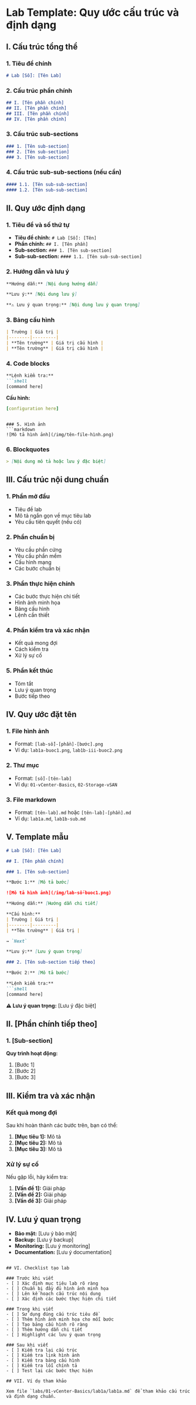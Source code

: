 # Lab Template: Quy ước cấu trúc và định dạng

## I. Cấu trúc tổng thể

### 1. Tiêu đề chính
```markdown
# Lab [Số]: [Tên Lab]
```

### 2. Cấu trúc phần chính
```markdown
## I. [Tên phần chính]
## II. [Tên phần chính]
## III. [Tên phần chính]
## IV. [Tên phần chính]
```

### 3. Cấu trúc sub-sections
```markdown
### 1. [Tên sub-section]
### 2. [Tên sub-section]
### 3. [Tên sub-section]
```

### 4. Cấu trúc sub-sub-sections (nếu cần)
```markdown
#### 1.1. [Tên sub-sub-section]
#### 1.2. [Tên sub-sub-section]
```

## II. Quy ước định dạng

### 1. Tiêu đề và số thứ tự
- **Tiêu đề chính:** `# Lab [Số]: [Tên]`
- **Phần chính:** `## I. [Tên phần]`
- **Sub-section:** `### 1. [Tên sub-section]`
- **Sub-sub-section:** `#### 1.1. [Tên sub-sub-section]`

### 2. Hướng dẫn và lưu ý
```markdown
**Hướng dẫn:** [Nội dung hướng dẫn]

**Lưu ý:** [Nội dung lưu ý]

**⚠️ Lưu ý quan trọng:** [Nội dung lưu ý quan trọng]
```

### 3. Bảng cấu hình
```markdown
| Trường | Giá trị |
|--------|---------|
| **Tên trường** | Giá trị cấu hình |
| **Tên trường** | Giá trị cấu hình |
```

### 4. Code blocks
```markdown
**Lệnh kiểm tra:**
```shell
[command here]
```

**Cấu hình:**
```yaml
[configuration here]
```
```

### 5. Hình ảnh
```markdown
![Mô tả hình ảnh](/img/tên-file-hình.png)
```

### 6. Blockquotes
```markdown
> [Nội dung mô tả hoặc lưu ý đặc biệt]
```

## III. Cấu trúc nội dung chuẩn

### 1. Phần mở đầu
- Tiêu đề lab
- Mô tả ngắn gọn về mục tiêu lab
- Yêu cầu tiên quyết (nếu có)

### 2. Phần chuẩn bị
- Yêu cầu phần cứng
- Yêu cầu phần mềm
- Cấu hình mạng
- Các bước chuẩn bị

### 3. Phần thực hiện chính
- Các bước thực hiện chi tiết
- Hình ảnh minh họa
- Bảng cấu hình
- Lệnh cần thiết

### 4. Phần kiểm tra và xác nhận
- Kết quả mong đợi
- Cách kiểm tra
- Xử lý sự cố

### 5. Phần kết thúc
- Tóm tắt
- Lưu ý quan trọng
- Bước tiếp theo

## IV. Quy ước đặt tên

### 1. File hình ảnh
- Format: `[lab-số]-[phần]-[bước].png`
- Ví dụ: `lab1a-buoc1.png`, `lab1b-iii-buoc2.png`

### 2. Thư mục
- Format: `[số]-[tên-lab]`
- Ví dụ: `01-vCenter-Basics`, `02-Storage-vSAN`

### 3. File markdown
- Format: `[tên-lab].md` hoặc `[tên-lab]-[phần].md`
- Ví dụ: `lab1a.md`, `lab1b-sub.md`

## V. Template mẫu

```markdown
# Lab [Số]: [Tên Lab]

## I. [Tên phần chính]

### 1. [Tên sub-section]

**Bước 1:** [Mô tả bước]

![Mô tả hình ảnh](/img/lab-số-buoc1.png)

**Hướng dẫn:** [Hướng dẫn chi tiết]

**Cấu hình:**
| Trường | Giá trị |
|--------|---------|
| **Tên trường** | Giá trị |

→ `Next`

**Lưu ý:** [Lưu ý quan trọng]

### 2. [Tên sub-section tiếp theo]

**Bước 2:** [Mô tả bước]

**Lệnh kiểm tra:**
```shell
[command here]
```

**⚠️ Lưu ý quan trọng:** [Lưu ý đặc biệt]

## II. [Phần chính tiếp theo]

### 1. [Sub-section]

**Quy trình hoạt động:**
1. [Bước 1]
2. [Bước 2]
3. [Bước 3]

## III. Kiểm tra và xác nhận

### Kết quả mong đợi

Sau khi hoàn thành các bước trên, bạn có thể:

1. **[Mục tiêu 1]:** Mô tả
2. **[Mục tiêu 2]:** Mô tả
3. **[Mục tiêu 3]:** Mô tả

### Xử lý sự cố

Nếu gặp lỗi, hãy kiểm tra:

1. **[Vấn đề 1]:** Giải pháp
2. **[Vấn đề 2]:** Giải pháp
3. **[Vấn đề 3]:** Giải pháp

## IV. Lưu ý quan trọng

- **Bảo mật:** [Lưu ý bảo mật]
- **Backup:** [Lưu ý backup]
- **Monitoring:** [Lưu ý monitoring]
- **Documentation:** [Lưu ý documentation]
```

## VI. Checklist tạo lab

### Trước khi viết
- [ ] Xác định mục tiêu lab rõ ràng
- [ ] Chuẩn bị đầy đủ hình ảnh minh họa
- [ ] Lên kế hoạch cấu trúc nội dung
- [ ] Xác định các bước thực hiện chi tiết

### Trong khi viết
- [ ] Sử dụng đúng cấu trúc tiêu đề
- [ ] Thêm hình ảnh minh họa cho mỗi bước
- [ ] Tạo bảng cấu hình rõ ràng
- [ ] Thêm hướng dẫn chi tiết
- [ ] Highlight các lưu ý quan trọng

### Sau khi viết
- [ ] Kiểm tra lại cấu trúc
- [ ] Kiểm tra link hình ảnh
- [ ] Kiểm tra bảng cấu hình
- [ ] Kiểm tra lỗi chính tả
- [ ] Test lại các bước thực hiện

## VII. Ví dụ tham khảo

Xem file `labs/01-vCenter-Basics/lab1a/lab1a.md` để tham khảo cấu trúc và định dạng chuẩn.
